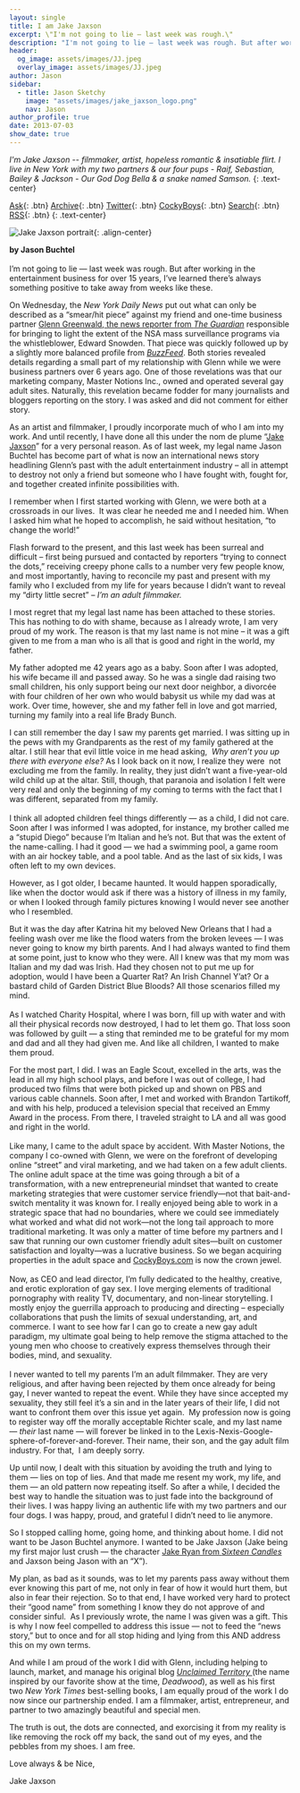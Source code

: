 ```yaml
---
layout: single
title: I am Jake Jaxson
excerpt: \"I'm not going to lie — last week was rough.\"
description: "I'm not going to lie — last week was rough. But after working in the entertainment business for over 15 years, I’ve learned there's always something positive to take away from weeks..."
header:
  og_image: assets/images/JJ.jpeg
  overlay_image: assets/images/JJ.jpeg
author: Jason
sidebar:
  - title: Jason Sketchy
    image: "assets/images/jake_jaxson_logo.png"
    nav: Jason
author_profile: true
date: 2013-07-03
show_date: true
---
```





_I'm Jake Jaxson -- filmmaker, artist, hopeless romantic &amp; insatiable flirt.
I live in New York with my two partners &amp; our four pups - Raif, Sebastian, Bailey &amp; Jackson -
Our God Dog Bella &amp; a snake named Samson._
{: .text-center}

[Ask]("https://web.archive.org/web/20130904130429/http://www.jakejaxson.com/ask"){: .btn}
[Archive]("https://web.archive.org/web/20130904130429/http://www.jakejaxson.com/archive"){: .btn}
[Twitter]("https://web.archive.org/web/20130904130429/http://twitter.com/cockyboys"){: .btn}
[CockyBoys]("https://web.archive.org/web/20130904130429/http://signup.cockyboys.com/track/[[MzAwMDE5MS4yNC4xLjcuMS4wLjAuMC4w"){: .btn}
[Search]("javascript:;"){: .btn}
[RSS]("https://web.archive.org/web/20130904130429/http://www.jakejaxson.com/rss"){: .btn}
{: .text-center}

![Jake Jaxson portrait](/assets/images/jj.jpg){: .align-center}

<p class="MsoNormal"><span><strong>by Jason Buchtel</strong><br/><br/> I&#8217;m not going to lie &#8212; last week was rough. But after working in the entertainment business for over 15 years, I’ve learned there’s always something positive to take away from weeks like these. </span><span></span></p>
<p class="MsoNormal"><span><span class="aBn"><span class="aQJ">On Wednesday</span></span>, the <em>New York Daily News</em> put out what can only be described as a “smear/hit piece” against my friend and one-time business partner <a href="https://web.archive.org/web/20130904130429/http://www.guardian.co.uk/profile/glenn-greenwald" target="_blank">Glenn Greenwald, the news reporter from <em>The Guardian</em></a> responsible for bringing to light the extent of the NSA mass surveillance programs via the whistleblower, Edward Snowden. That piece was quickly followed up by a slightly more balanced profile from <a href="https://web.archive.org/web/20130904130429/http://www.buzzfeed.com/jtes/how-glenn-greenwald-became-glenn-greenwald" target="_blank"><em>BuzzFeed</em></a>. Both stories revealed details regarding a small part of my relationship with Glenn while we were business partners over 6 years ago. One of those revelations was that our marketing company, Master Notions Inc., owned and operated several gay adult sites. Naturally, this revelation became fodder for many journalists and bloggers reporting on the story.</span><span> I was asked and did not comment for either story. <br/></span></p>
<p class="MsoNormal"><span>As an artist and filmmaker, I proudly incorporate much of who I am into my work. And until recently, I have done all this under the nom de plume “<a href="https://web.archive.org/web/20130904130429/http://jakejaxson.com/" target="_blank">Jake Jaxson</a>” for a very personal reason. As of last week, my legal name Jason Buchtel has become part of what is now an international news story headlining Glenn’s past with the adult entertainment industry – all in attempt to destroy not only a friend but someone who I have fought with, fought for, and together created infinite possibilities with.</span><span></span></p>
<p class="MsoNormal">I remember when I first started working with Glenn, we were both at a crossroads in our lives.  It was clear he needed me and I needed him. When I asked him what he hoped to accomplish, he said without hesitation, “to change the world!” </p>
<p>Flash forward to the present, and this last week has been surreal and difficult – first being pursued and contacted by reporters “trying to connect the dots,” receiving creepy phone calls to a number very few people know, and most importantly, having to reconcile my past and present with my family who I excluded from my life for years because I didn’t want to reveal my &#8220;dirty little secret&#8221; – <em>I’m an adult filmmaker.</em><span></span></p>
<div class="im">
<p class="MsoNormal"><span>I most regret that my legal last name has been attached to these stories. This has nothing to do with shame, because as I already wrote, I am very proud of my work. The reason is that my last name is not mine – it was a gift given to me from a man who is all that is good and right in the world, my father.</span><span></span></p>
<p class="MsoNormal"><span></span><span>My father adopted me 42 years ago as a baby. Soon after I was adopted, his wife became ill and passed away. So he was a single dad raising two small children, his only support being our next door neighbor, a divorcée with four children of her own who would babysit us while my dad was at work. Over time, however, she and my father fell in love and got married, turning my family into a real life Brady Bunch.</span><span></span></p>
<p class="MsoNormal"><span></span><span>I can still remember the day I saw my parents get married. I was sitting up in the pews with my Grandparents as the rest of my family gathered at the altar. I still hear that evil little voice in me head asking,  <em>Why aren’t you up there with everyone else?</em> As I look back on it now, I realize they were  not excluding me from the family. In reality, they just didn’t want a five-year-old wild child up at the altar. Still, though, that paranoia and isolation I felt were very real and only the beginning of my coming to terms with the fact that I was different, separated from my family.<br/><br/> I think all adopted children feel things differently &#8212; as a child, I did not care. Soon after I was informed I was adopted, for instance, my brother called me a “stupid Diego” because I’m Italian and he’s not. But that was the extent of the name-calling. I had it good &#8212; we had a swimming pool, a game room with an air hockey table, and a pool table. And as the last of six kids, I was often left to my own devices.</span><span></span></p>
<p class="MsoNormal"><span>However, as I got older, I became haunted. It would happen sporadically, like when the doctor would ask if there was a history of illness in my family, or when I looked through family pictures knowing I would never see another who I resembled.</span><span></span></p>
<p class="MsoNormal"><span>But it was the day after Katrina hit my beloved New Orleans that I had a feeling wash over me like the flood waters from the broken levees &#8212; I was never going to know my birth parents. And I had always wanted to find them at some point, just to know who they were. All I knew was that my mom was Italian and my dad was Irish. Had they chosen not to put me up for adoption, would I have been a Quarter Rat? An Irish Channel Y&#8217;at? Or a bastard child of Garden District Blue Bloods? All those scenarios filled my mind.<br/><br/> As I watched Charity Hospital, where I was born, fill up with water and with all their physical records now destroyed, I had to let them go. That loss soon was followed by guilt &#8212; a sting that reminded me to be grateful for my mom and dad and all they had given me. And like all children, I wanted to make them proud. </span><span></span></p>
</div>
<p class="MsoNormal"><span>For the most part, I did. I was an Eagle Scout, excelled in the arts, was the lead in all my high school plays, and before I was out of college, I had produced two films that were both picked up and shown on PBS and various cable channels. Soon after, I met and worked with Brandon Tartikoff, and with his help, produced a television special that received an Emmy Award in the process. From there, I traveled straight to LA and all was good and right in the world.<br/></span><span><br/> Like many, I came to the adult space by accident. With Master Notions, the company I co-owned with Glenn, we were on the forefront of developing online &#8220;street&#8221; and viral marketing, and we had taken on a few adult clients. The online adult space at the time was going through a bit of a transformation, with a new entrepreneurial mindset that wanted to create marketing strategies that were customer service friendly—not that bait-and-switch mentality it was known for. I really enjoyed being able to work in a strategic space that had no boundaries, where we could see immediately what worked and what did not work—not the long tail approach to more traditional marketing. It was only a matter of time before my partners and I saw that running our own customer friendly adult sites—built on customer satisfaction and loyalty—was a lucrative business. So we began acquiring properties in the adult space and <a href="https://cockyboys.com/" target="_blank">CockyBoys.com</a> is now the crown jewel.<br/><strong><br/></strong><span>Now, as CEO and lead director, I&#8217;m fully dedicated to the healthy, creative, and erotic exploration of gay sex. I love merging elements of traditional pornography with reality TV, documentary, and non-linear storytelling. I mostly enjoy the guerrilla approach to producing and directing – especially collaborations that push the limits of sexual understanding, art, and commerce. I want to see how far I can go to create a new gay adult paradigm, my ultimate goal being to help remove the stigma attached to the young men who choose to creatively express themselves through their bodies, mind, and sexuality.</span><span><br/><br/> I never wanted to tell my parents I’m an adult filmmaker. They are very religious, and after having been rejected by them once already for being gay, I never wanted to repeat the event. While they have since accepted my sexuality, they still feel it&#8217;s a sin and in the later years of their life, I did not want to confront them over this issue yet again.  My profession now is going to register way off the morally acceptable Richter scale, and my last name &#8212; <em>their </em>last name &#8212; will forever be linked in to the Lexis-Nexis-Google-sphere-of-forever-and-forever. Their name, their son, and the gay adult film industry. For that,  I am deeply sorry. </span></span><span></span></p>
<p class="MsoNormal"><span>Up until now, I dealt with this situation by avoiding the truth and lying to them &#8212; lies on top of lies. And that made me resent my work, my life, and them &#8212; an old pattern now repeating itself. So after a while, I decided the best way to handle the situation was to just fade into the background of their lives. I was happy living an authentic life with my two partners and our four dogs. I was happy, proud, and grateful I didn’t need to lie anymore.</span></p>
<p class="MsoNormal"><span>So I stopped calling home, going home, and thinking about home. I did not want to be Jason Buchtel anymore. I wanted to be Jake Jaxson (Jake being my first major lust crush &#8212; the character <a href="https://www.google.com/search?q=jake+ryan+sixteen+candles&amp;tbm=isch" target="_blank">Jake Ryan from <em>Sixteen Candles </em></a>and Jaxson being Jason with an “X”). </span><span></span></p>
<div class="im">
<p class="MsoNormal"><span>My plan, as bad as it sounds, was to let my parents pass away without them ever knowing this part of me, not only in fear of how it would hurt them, but also in fear their rejection. So to that end, I have worked very hard to protect their “good name” from something I know they do not approve of and consider sinful.  As I previously wrote, the name I was given was a gift. This is why I now feel compelled to address this issue &#8212; not to feed the “news story,” but to once and for all stop hiding and lying from this AND address this on my own terms. </span><span></span></p>
</div>
<p class="MsoNormal"><span>And while I am proud of the work I did with Glenn, including helping to launch, market, and manage his original blog <a href="http://glenngreenwald.blogspot.com/" target="_blank"><em>Unclaimed Territory </em></a>(the name inspired by our favorite show at the time, <em>Deadwood</em>), as well as his first two <em>New York Times</em> best-selling books, I am equally proud of the work I do now since our partnership ended. I am a filmmaker, artist, entrepreneur, and partner to two amazingly beautiful and special men. </span><span></span></p>
<p class="MsoNormal"><span>The truth is out, the dots are connected, and exorcising it from my reality is like removing the rock off my back, the sand out of my eyes, and the pebbles from my shoes. </span><span>I am free.</span><span></span></p>
<p class="MsoNormal"><span>Love always &amp; be Nice, <br/></span></p>
<p class="MsoNormal"><span>Jake Jaxson<br/></span></p>
<p class="MsoNormal"><span> </span></p>
